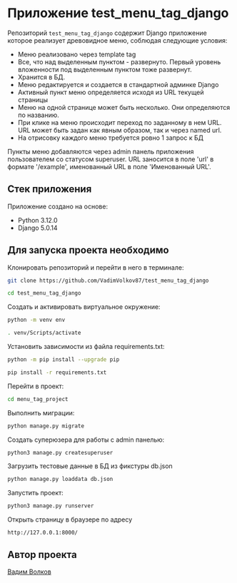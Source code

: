 # Приложение test_menu_tag_django

Репозиторий `test_menu_tag_django` содержит Django приложение которое реализует древовидное меню, соблюдая следующие условия:

* Меню реализовано через template tag
* Все, что над выделенным пунктом - развернуто. Первый уровень вложенности под выделенным пунктом тоже развернут.
* Хранится в БД.
* Меню редактируется  и создается в стандартной админке Django
* Активный пункт меню определяется исходя из URL текущей страницы
* Меню на одной странице может быть несколько. Они определяются по названию.
* При клике на меню происходит переход по заданному в нем URL. URL может быть задан как явным образом, так и через named url.
* На отрисовку каждого меню требуется ровно 1 запрос к БД

Пункты меню добавляются через admin панель приложения пользователем со статусом superuser.
URL заносится в поле 'url' в формате '/example', именованный URL в поле 'Именованный URL'.

## Стек приложения

Приложение создано на основе:

* Python 3.12.0
* Django 5.0.14

## Для запуска проекта необходимо

Клонировать репозиторий и перейти в него в терминале:

```bash
git clone https://github.com/VadimVolkov87/test_menu_tag_django
```

```bash
cd test_menu_tag_django
```

Cоздать и активировать виртуальное окружение:

```bash
python -m venv env
```

```bash
. venv/Scripts/activate
```

Установить зависимости из файла requirements.txt:

```bash
python -m pip install --upgrade pip
```

```bash
pip install -r requirements.txt
```

Перейти в проект:

```bash
cd menu_tag_project
```

Выполнить миграции:

```bash
python manage.py migrate
```

Создать суперюзера для работы с admin панелью:

```bash
python3 manage.py createsuperuser
```

Загрузить тестовые данные в БД из фикстуры db.json

```bash
python manage.py loaddata db.json
```

Запустить проект:

```bash
python3 manage.py runserver
```

Открыть страницу в браузере по адресу

```windows
http://127.0.0.1:8000/
```

## Автор проекта

[Вадим Волков](https://github.com/VadimVolkov87/)

